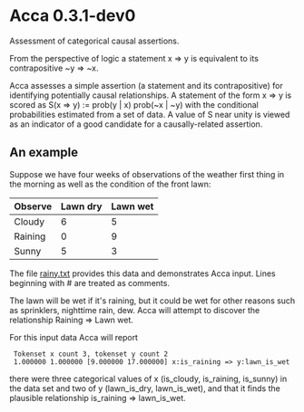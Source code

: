 # Acca 0.3.1-dev0

Assessment of categorical causal assertions.

From the perspective of logic a statement x => y is equivalent to its
contrapositive ~y => ~x.

Acca assesses a simple assertion (a statement and its contrapositive) for
identifying potentially causal relationships. A statement of the form x => y is
scored as S(x => y) := prob(y | x) prob(~x | ~y) with the conditional
probabilities estimated from a set of data. A value of S near unity is viewed
as an indicator of a good candidate for a causally-related assertion.

## An example

Suppose we have four weeks of observations of the weather first thing in the
morning as well as the condition of the front lawn:

| Observe | Lawn dry | Lawn wet |
|---------|----------|----------|
| Cloudy  |     6    |     5    |
| Raining |     0    |     9    |
| Sunny   |     5    |     3    |

The file [rainy.txt](ex/rainy.txt) provides this data and demonstrates
Acca input. Lines beginning with # are treated as comments.

The lawn will be wet if it's raining, but it could be wet for other reasons
such as sprinklers, nighttime rain, dew. Acca will attempt to discover the
relationship Raining => Lawn wet.

For this input data Acca will report

     Tokenset x count 3, tokenset y count 2
     1.000000 1.000000 [9.000000 17.000000] x:is_raining => y:lawn_is_wet

there were three categorical values of x (is\_cloudy, is\_raining, is\_sunny)
in the data set and two of y (lawn\_is\_dry, lawn\_is\_wet), and that it finds
the plausible relationship is\_raining => lawn\_is\_wet.
